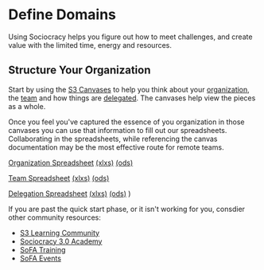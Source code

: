 # Define Domains 

Using Sociocracy helps you figure out how to meet challenges, and create value with the limited time, energy and resources.

## Structure Your Organization

Start by using the [S3 Canvases](https://s3canvas.sociocracy30.org/) to help you think about your [organization](https://s3canvas.sociocracy30.org/s3-organization-canvas.html), the [team](https://s3canvas.sociocracy30.org/s3-team-canvas.html) and how things are [delegated](https://s3canvas.sociocracy30.org/s3-delegation-canvas.html). The canvases help view the pieces as a whole.

Once you feel you've captured the essence of you organization in those canvases you can use that information to fill out our spreadsheets. Collaborating in the spreadsheets, while referencing the canvas documentation may be the most effective route for remote teams. 

[Organization Spreadsheet](https://docs.google.com/spreadsheets/d/1HGy76oZHi8DckC0-y9sSaSNdqKuxMdI-Ma7yFJubmNc/edit?usp=sharing) [(xlxs)](/spreadsheets/organization/OpenSociocracy-Organization-Workbook.xlsx) [(ods)](/spreadsheets/organization/OpenSociocracy-Organization-Workbook.ods)

[Team Spreadsheet](https://docs.google.com/spreadsheets/d/1Fz8TCqUH01VQD7AuPJ_Lgfh2gD1zzPHK6yW4-k-I_Oc/edit?usp=sharing) [(xlxs)](/spreadsheets/OpenSociocracy-Team-Workbook.xlsx) [(ods)](/spreadsheets/OpenSociocracy-Team-Workbook.ods)


[Delegation Spreadsheet](https://docs.google.com/spreadsheets/d/1pOjYS6MdFK_Oq4dNb7UoigdUyBm6wSf1d55KnO7rSNM/edit?usp=sharing) [(xlxs)](/spreadsheets/OpenSociocracy-Delegation-Workbook.xlsx) [(ods)](/spreadsheets/OpenSociocracy-Delegation-Workbook.ods)
)

If you are past the quick start phase, or it isn't working for you, consdier other community resources:

* [S3 Learning Community](https://community.sociocracy30.org/)
* [Sociocracy 3.0 Academy](https://academy.sociocracy30.org/)
* [SoFA Training](https://www.sociocracyforall.org/training/)
* [SoFA Events](https://www.sociocracyforall.org/events/)
